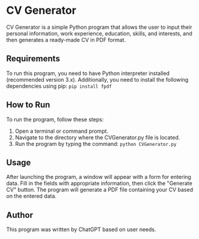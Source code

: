 # CV Generator

CV Generator is a simple Python program that allows the user to input their personal information, work experience, education, skills, and interests, and then generates a ready-made CV in PDF format.

## Requirements

To run this program, you need to have Python interpreter installed (recommended version 3.x). Additionally, you need to install the following dependencies using pip:
`pip install fpdf`

## How to Run

To run the program, follow these steps:

1. Open a terminal or command prompt.
2. Navigate to the directory where the CVGenerator.py file is located.
3. Run the program by typing the command:
`python CVGenerator.py`

## Usage

After launching the program, a window will appear with a form for entering data. Fill in the fields with appropriate information, then click the "Generate CV" button. The program will generate a PDF file containing your CV based on the entered data.

## Author

This program was written by ChatGPT based on user needs.


